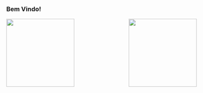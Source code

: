 ### Bem Vindo!
<div>
  
  <img  height="180em" src="https://github-readme-stats.vercel.app/api?username=Evertomestudar&show_icons=true&theme=great-gatsby&include_all_commits=true&count_private=true"/>
 
  <img align="right" height="180em" src="https://github-readme-stats.vercel.app/api/top-langs/?username=Evertomestudar&layout=compact&langs_count=16&theme=great-gatsby"/>
</div>

